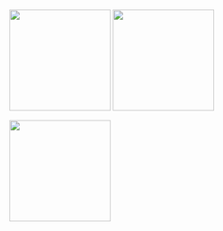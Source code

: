 #
<p>
<img src="https://github-readme-stats.vercel.app/api?username=jos3duardo&count_private=true&show_icons=true&theme=gruvbox" height="180em"/>
<img src="https://github-readme-stats.vercel.app/api/wakatime?username=jos3duardo&theme=gruvbox&hide_title=false&layout=default&langs_count=5&layout=compact" height="180em"/>
</p>



<img src="http://github-readme-streak-stats.herokuapp.com?user=jos3duardo&theme=dark&date_format=M%20j%5B%2C%20Y%5D&theme=gruvbox" height="180em"/>

